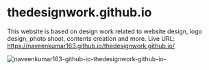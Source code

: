 # thedesignwork.github.io
This website is based on design work related to website design, logo design, photo shoot, contents creation and more.
Live URL: https://naveenkumar163.github.io/thedesignwork.github.io/


![naveenkumar163-github-io-thedesignwork-github-io-](https://github.com/naveenkumar163/thedesignwork.github.io/assets/91355379/782d7318-689d-4a18-aec2-7ba73ba78c60)
